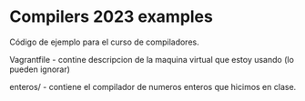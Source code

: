 # Compilers 2023 examples

Código de ejemplo para el curso de compiladores.

Vagrantfile - contine descripcion de la maquina virtual que estoy usando (lo pueden ignorar)

enteros/ - contiene el compilador de numeros enteros que hicimos en clase.
